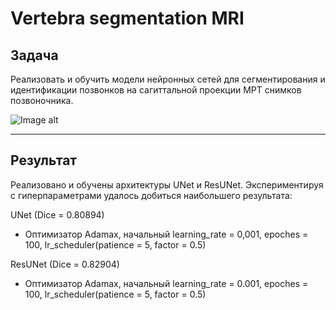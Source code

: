 # Vertebra segmentation MRI

## Задача 

Реализовать и обучить модели  нейронных сетей для сегментирования и идентификации позвонков на сагиттальной проекции МРТ снимков позвоночника.  

![Image alt](https://github.com/Virelll/project1/blob/main/mri1.png)

_____

## Результат

Реализовано и обучены архитектуры UNet и ResUNet. Экспериментируя с гиперпараметрами удалось добиться наибольшего результата: 

UNet (Dice = 0.80894)

* Оптимизатор Adamax, начальный learning_rate = 0,001, epoches = 100, lr_scheduler(patience = 5, factor = 0.5)

ResUNet (Dice = 0.82904)

* Оптимизатор Adamax, начальный learning_rate = 0.001, epoches = 100, lr_scheduler(patience = 5, factor = 0.5) 
